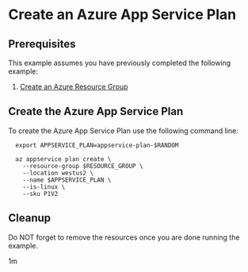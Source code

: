 
# Create an Azure App Service Plan

## Prerequisites

This example assumes you have previously completed the following example:

1. [Create an Azure Resource Group](../../group/create/)

## Create the Azure App Service Plan

<!-- workflow.include(../../group/create/README.md) -->

To create the Azure App Service Plan use the following command line:

```shell
  export APPSERVICE_PLAN=appservice-plan-$RANDOM

  az appservice plan create \
    --resource-group $RESOURCE_GROUP \
    --location westus2 \
    --name $APPSERVICE_PLAN \
    --is-linux \
    --sku P1V2
```

<!-- workflow.directOnly() 
export RESULT=$(az appservice plan show --resource-group $RESOURCE_GROUP --name $APPSERVICE_PLAN --query provisioningState --output tsv)
az group delete --name $RESOURCE_GROUP --yes || true
if [[ "$RESULT" != Succeeded ]]; then
  exit 1
fi
  -->

## Cleanup

Do NOT forget to remove the resources once you are done running the example.

1m
